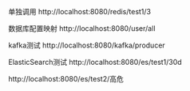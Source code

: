 单独调用
http://localhost:8080/redis/test1/3

数据库配置映射
http://localhost:8080/user/all


kafka测试
http://localhost:8080/kafka/producer


ElasticSearch测试
http://localhost:8080/es/test1/30d

http://localhost:8080/es/test2/高危
